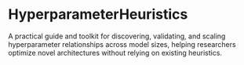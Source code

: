 # HyperparameterHeuristics
A practical guide and toolkit for discovering, validating, and scaling hyperparameter relationships across model sizes, helping researchers optimize novel architectures without relying on existing heuristics.
